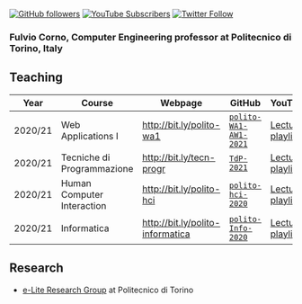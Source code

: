 [![GitHub followers](https://img.shields.io/github/followers/fulcorno?style=social)](https://github.com/fulcorno)
[![YouTube Subscribers](https://img.shields.io/youtube/channel/subscribers/UCq4WiUOGhpPtVDOznAr8rcQ?style=social)](https://www.youtube.com/channel/UCq4WiUOGhpPtVDOznAr8rcQ)
[![Twitter Follow](https://img.shields.io/twitter/follow/fulcorno?style=social)](https://twitter.com/fulcorno)

### Fulvio Corno, Computer Engineering professor at Politecnico di Torino, Italy

## Teaching

| Year | Course | Webpage | GitHub | YouTube |
|------|------|------|------|------|
| 2020/21 | Web Applications I | http://bit.ly/polito-wa1 | [`polito-WA1-AW1-2021`](https://github.com/polito-WA1-AW1-2021) | [Lectures playlist](https://www.youtube.com/watch?v=cBS5XPNU3Fc&list=PLqRTLlwsxDL9vSKdXgAm-_LMHl-AoK7ET) |
| 2020/21 | Tecniche di Programmazione | http://bit.ly/tecn-progr | [`TdP-2021`](https://github.com/TdP-2021) | [Lectures playlist](https://www.youtube.com/playlist?list=PLqRTLlwsxDL8_vDc5V_1f7l8JgD8ebnX-) |
| 2020/21 | Human Computer Interaction | http://bit.ly/polito-hci | [`polito-hci-2020`](https://github.com/polito-hci-2020) | [Lectures playlist](https://www.youtube.com/playlist?list=PLs7DWGc_wmwQ7ipQNDCLOhoB2I9PpscpD) |
| 2020/21 | Informatica | http://bit.ly/polito-informatica | [`polito-Info-2020`](https://github.com/polito-Info-2020) | [Lectures playlist](https://www.youtube.com/playlist?list=PLqRTLlwsxDL_IDq7Kj7k46FFwH1QxSZBG) |


## Research

- [e-Lite Research Group](https://elite.polito.it) at Politecnico di Torino
